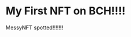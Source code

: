 # My First NFT on BCH!!!!
MessyNFT spotted!!!!!!!
                                                                                                                                                                                  